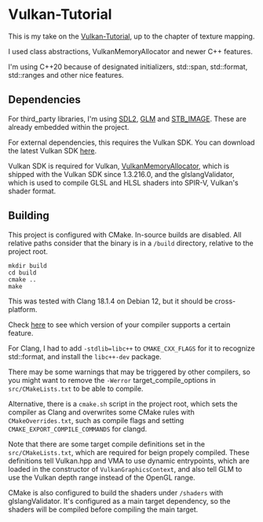# Vulkan-Tutorial

This is my take on the [Vulkan-Tutorial](https://vulkan-tutorial.com/), up to the chapter of texture mapping.

I used class abstractions, VulkanMemoryAllocator and newer C++ features.

I'm using C++20 because of designated initializers, std::span, std::format, std::ranges and other nice features.

## Dependencies
For third_party libraries, I'm using [SDL2](https://www.libsdl.org/), [GLM](https://github.com/g-truc/glm) and [STB_IMAGE](https://github.com/nothings/stb/tree/master). These are already embedded within the project.

For external dependencies, this requires the Vulkan SDK. You can download the latest Vulkan SDK [here](https://www.lunarg.com/vulkan-sdk/).

Vulkan SDK is required for Vulkan, [VulkanMemoryAllocator](https://gpuopen.com/vulkan-memory-allocator/), which is shipped with the Vulkan SDK since 1.3.216.0, and the glslangValidator, which is used to compile GLSL and HLSL shaders into SPIR-V, Vulkan's shader format.

## Building
This project is configured with CMake. In-source builds are disabled. All relative paths consider that the binary is in a `/build` directory, relative to the project root.

```
mkdir build
cd build
cmake ..
make
```

This was tested with Clang 18.1.4 on Debian 12, but it should be cross-platform.

Check [here](https://en.cppreference.com/w/cpp/compiler_support#C.2B.2B20_library_features) to see which version of your compiler supports a certain feature.

For Clang, I had to add `-stdlib=libc++` to `CMAKE_CXX_FLAGS` for it to recognize std::format, and install the `libc++-dev` package.

There may be some warnings that may be triggered by other compilers, so you might want to remove the `-Werror` target_compile_options in `src/CMakeLists.txt` to be able to compile.

Alternative, there is a `cmake.sh` script in the project root, which sets the compiler as Clang and overwrites some CMake rules with `CMakeOverrides.txt`, such as compile flags and setting `CMAKE_EXPORT_COMPILE_COMMANDS` for clangd.

Note that there are some target compile definitions set in the `src/CMakeLists.txt`, which are required for beign propely compiled. These definitions tell Vulkan.hpp and VMA to use dynamic entrypoints, which are loaded in the constructor of `VulkanGraphicsContext`, and also tell GLM to use the Vulkan depth range instead of the OpenGL range.

CMake is also configured to build the shaders under `/shaders` with glslangValidator. It's configured as a main target dependency, so the shaders will be compiled before compiling the main target.
